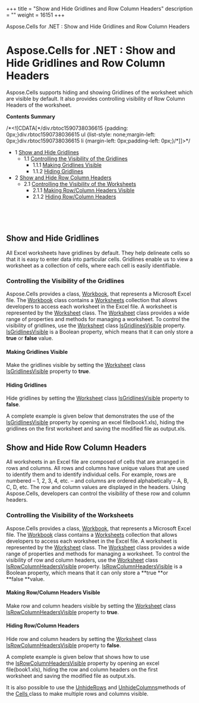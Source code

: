 +++
title = "Show and Hide Gridlines and Row Column Headers" 
description = "" 
weight = 16151 
+++

Aspose.Cells for .NET : Show and Hide Gridlines and Row Column Headers  

# Aspose.Cells for .NET : Show and Hide Gridlines and Row Column Headers


Aspose.Cells supports hiding and showing Gridlines of the worksheet which are visible by default. It also provides controlling visibility of Row Column Headers of the worksheet.

**Contents Summary**

/\*<!\[CDATA\[\*/div.rbtoc1590738036615 {padding: 0px;}div.rbtoc1590738036615 ul {list-style: none;margin-left: 0px;}div.rbtoc1590738036615 li {margin-left: 0px;padding-left: 0px;}/\*\]\]>\*/

*   1 [Show and Hide Gridlines](#ShowandHideGridlinesandRowColumnHeaders-ShowandHideGridlines)
    *   1.1 [Controlling the Visibility of the Gridlines](#ShowandHideGridlinesandRowColumnHeaders-ControllingtheVisibilityoftheGridlines)
        *   1.1.1 [Making Gridlines Visible](#ShowandHideGridlinesandRowColumnHeaders-MakingGridlinesVisible)
        *   1.1.2 [Hiding Gridlines](#ShowandHideGridlinesandRowColumnHeaders-HidingGridlines)
*   2 [Show and Hide Row Column Headers](#ShowandHideGridlinesandRowColumnHeaders-ShowandHideRowColumnHeaders)
    *   2.1 [Controlling the Visibility of the Worksheets](#ShowandHideGridlinesandRowColumnHeaders-ControllingtheVisibilityoftheWorksheets)
        *   2.1.1 [Making Row/Column Headers Visible](#ShowandHideGridlinesandRowColumnHeaders-MakingRow/ColumnHeadersVisible)
        *   2.1.2 [Hiding Row/Column Headers](#ShowandHideGridlinesandRowColumnHeaders-HidingRow/ColumnHeaders)

 

 

## Show and Hide Gridlines

All Excel worksheets have gridlines by default. They help delineate cells so that it is easy to enter data into particular cells. Gridlines enable us to view a worksheet as a collection of cells, where each cell is easily identifiable.

### Controlling the Visibility of the Gridlines

Aspose.Cells provides a class, [Workbook](https://apireference.aspose.com/net/cells/aspose.cells/workbook), that represents a Microsoft Excel file. The [Workbook](https://apireference.aspose.com/net/cells/aspose.cells/workbook) class contains a [Worksheets](https://apireference.aspose.com/net/cells/aspose.cells/workbook/properties/worksheets) collection that allows developers to access each worksheet in the Excel file. A worksheet is represented by the [Worksheet](https://apireference.aspose.com/net/cells/aspose.cells/worksheet) class. The [Worksheet](https://apireference.aspose.com/net/cells/aspose.cells/worksheet) class provides a wide range of properties and methods for managing a worksheet. To control the visibility of gridlines, use the [Worksheet](https://apireference.aspose.com/net/cells/aspose.cells/worksheet) class [IsGridlinesVisible](https://apireference.aspose.com/net/cells/aspose.cells/worksheet/properties/isgridlinesvisible) property. [IsGridlinesVisible](https://apireference.aspose.com/net/cells/aspose.cells/worksheet/properties/isgridlinesvisible) is a Boolean property, which means that it can only store a **true** or **false** value.

#### Making Gridlines Visible

Make the gridlines visible by setting the [Worksheet](https://apireference.aspose.com/net/cells/aspose.cells/worksheet) class [IsGridlinesVisible](https://apireference.aspose.com/net/cells/aspose.cells/worksheet/properties/isgridlinesvisible) property to **true**.

#### Hiding Gridlines

Hide gridlines by setting the [Worksheet](https://apireference.aspose.com/net/cells/aspose.cells/worksheet) class [IsGridlinesVisible](https://apireference.aspose.com/net/cells/aspose.cells/worksheet/properties/isgridlinesvisible) property to **false**.

A complete example is given below that demonstrates the use of the [IsGridlinesVisible](https://apireference.aspose.com/net/cells/aspose.cells/worksheet/properties/isgridlinesvisible) property by opening an excel file(book1.xls), hiding the gridlines on the first worksheet and saving the modified file as output.xls.

## Show and Hide Row Column Headers

All worksheets in an Excel file are composed of cells that are arranged in rows and columns. All rows and columns have unique values that are used to identify them and to identify individual cells. For example, rows are numbered – 1, 2, 3, 4, etc. – and columns are ordered alphabetically – A, B, C, D, etc. The row and column values are displayed in the headers. Using Aspose.Cells, developers can control the visibility of these row and column headers.

### Controlling the Visibility of the Worksheets

Aspose.Cells provides a class, [Workbook](https://apireference.aspose.com/net/cells/aspose.cells/workbook), that represents a Microsoft Excel file. The [Workbook](https://apireference.aspose.com/net/cells/aspose.cells/workbook) class contains a [Worksheets](https://apireference.aspose.com/net/cells/aspose.cells/workbook/properties/worksheets) collection that allows developers to access each worksheet in the Excel file. A worksheet is represented by the [Worksheet](https://apireference.aspose.com/net/cells/aspose.cells/worksheet) class. The [Worksheet](https://apireference.aspose.com/net/cells/aspose.cells/worksheet) class provides a wide range of properties and methods for managing a worksheet. To control the visibility of row and column headers, use the [Worksheet](https://apireference.aspose.com/net/cells/aspose.cells/worksheet) class [IsRowColumnHeadersVisible](https://apireference.aspose.com/net/cells/aspose.cells/worksheet/properties/isrowcolumnheadersvisible) property. [IsRowColumnHeadersVisible](https://apireference.aspose.com/net/cells/aspose.cells/worksheet/properties/isrowcolumnheadersvisible) is a Boolean property, which means that it can only store a **true **or **false **value.

#### Making Row/Column Headers Visible

Make row and column headers visible by setting the [Worksheet](https://apireference.aspose.com/net/cells/aspose.cells/worksheet) class [IsRowColumnHeadersVisible](https://apireference.aspose.com/net/cells/aspose.cells/worksheet/properties/isrowcolumnheadersvisible) property to **true**.

#### Hiding Row/Column Headers

Hide row and column headers by setting the [Worksheet](https://apireference.aspose.com/net/cells/aspose.cells/worksheet) class [IsRowColumnHeadersVisible](https://apireference.aspose.com/net/cells/aspose.cells/worksheet/properties/isrowcolumnheadersvisible) property to **false**.

A complete example is given below that shows how to use the [IsRowColumnHeadersVisible](https://apireference.aspose.com/net/cells/aspose.cells/worksheet/properties/isrowcolumnheadersvisible) property by opening an excel file(book1.xls), hiding the row and column headers on the first worksheet and saving the modified file as output.xls.

It is also possible to use the [UnhideRows](https://apireference.aspose.com/net/cells/aspose.cells/cells/methods/unhiderows) and [UnhideColumns](https://apireference.aspose.com/net/cells/aspose.cells/cells/methods/unhidecolumns)methods of the [Cells ](https://apireference.aspose.com/net/cells/aspose.cells/cells)class to make multiple rows and columns visible.


